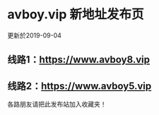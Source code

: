 avboy.vip  新地址发布页
====


更新於2019-09-04

线路1：https://www.avboy8.vip
---
线路2：https://www.avboy5.vip
---

各路朋友请把此发布站加入收藏夹！

